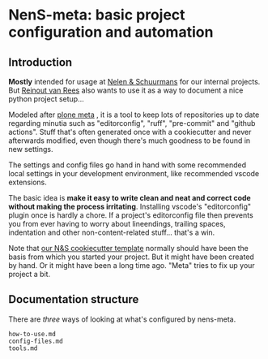# NenS-meta: basic project configuration and automation


## Introduction

**Mostly** intended for usage at [Nelen & Schuurmans](https://www.nelen-schuurmans.nl) for our internal projects. But [Reinout van Rees](https://reinout.vanrees.org) also wants to use it as a way to document a nice python project setup...

Modeled after [plone meta](https://github.com/plone/meta) , it is a tool to keep lots of repositories up to date regarding minutia such as "editorconfig", "ruff", "pre-commit" and "github actions". Stuff that's often generated once with a cookiecutter and never afterwards modified, even though there's much goodness to be found in new settings.

The settings and config files go hand in hand with some recommended local settings in your development environment, like recommended vscode extensions.

The basic idea is **make it easy to write clean and neat and correct code without making the process irritating**. Installing vscode's "editorconfig" plugin once is hardly a chore. If a project's editorconfig file then prevents you from ever having to worry about lineendings, trailing spaces, indentation and other non-content-related stuff... that's a win.

Note that [our N&S cookiecutter template](https://github.com/nens/cookiecutter-python-template) normally should have been the basis from which you started your project. But it might have been created by hand. Or it might have been a long time ago. "Meta" tries to fix up your project a bit.


## Documentation structure

There are *three* ways of looking at what's configured by nens-meta.

```{toctree}
how-to-use.md
config-files.md
tools.md
```
